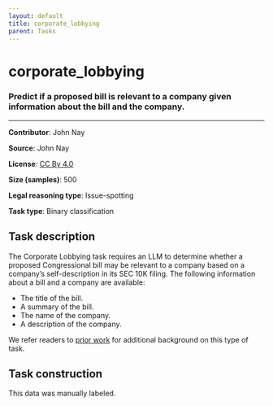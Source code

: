 ```yaml
---
layout: default
title: corporate_lobbying
parent: Tasks
---
```

# corporate_lobbying 

### Predict if a proposed bill is relevant to a company given information about the bill and the company.
---

**Contributor**: John Nay

**Source**: John Nay

**License**: [CC By 4.0](https://creativecommons.org/licenses/by/4.0/)

**Size (samples)**: 500

**Legal reasoning type**: Issue-spotting

**Task type**: Binary classification
 
## Task description
 
The Corporate Lobbying task requires an LLM to determine whether a proposed Congressional bill may be relevant to a company based on a company’s self-description in its SEC 10K filing. The following information about a bill and a company are available:

- The title of the bill.
- A summary of the bill.
- The name of the company.
- A description of the company.

We refer readers to [prior work](https://journals.plos.org/plosone/article?id=10.1371/journal.pone.0176999) for additional background on this type of task.

## Task construction

This data was manually labeled.

